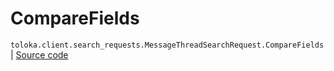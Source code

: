 # CompareFields
`toloka.client.search_requests.MessageThreadSearchRequest.CompareFields` | [Source code](https://github.com/Toloka/toloka-kit/blob/v0.1.25/src/client/search_requests.py#L858)

